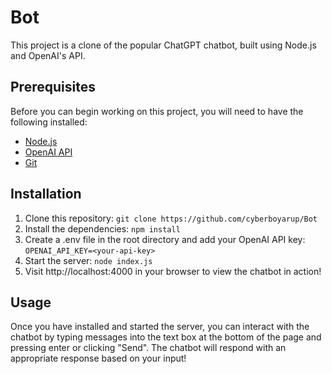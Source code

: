 # Bot
This project is a clone of the popular ChatGPT chatbot, built using Node.js and OpenAI's API.

## Prerequisites
Before you can begin working on this project, you will need to have the following installed: 
- [Node.js](https://nodejs.org/en/) 
- [OpenAI API](https://openai.com/api/) 
- [Git](https://git-scm.com/) 

## Installation 
1. Clone this repository: `git clone https://github.com/cyberboyarup/Bot` 
2. Install the dependencies: `npm install` 
3. Create a .env file in the root directory and add your OpenAI API key: `OPENAI_API_KEY=<your-api-key>` 
4. Start the server: `node index.js` 
5. Visit http://localhost:4000 in your browser to view the chatbot in action! 

 ## Usage 
Once you have installed and started the server, you can interact with the chatbot by typing messages into the text box at the bottom of the page and pressing enter or clicking "Send". The chatbot will respond with an appropriate response based on your input!
